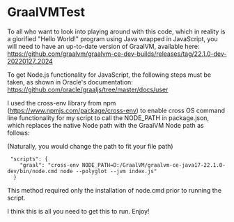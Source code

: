 # GraalVMTest

To all who want to look into playing around with this code, which in reality is a glorified "Hello World!" program using Java wrapped in JavaScript, you will need to have an up-to-date version of GraalVM, available here: https://github.com/graalvm/graalvm-ce-dev-builds/releases/tag/22.1.0-dev-20220127_2024


To get Node.js functionality for JavaScript, the following steps must be taken, as shown in Oracle's documentation: https://github.com/oracle/graaljs/tree/master/docs/user


I used the cross-env library from npm (https://www.npmjs.com/package/cross-env) to enable cross OS command line functionality for my script to call the NODE_PATH in package.json, which replaces the native Node path with the GraalVM Node path as follows:


(Naturally, you would change the path to fit your file path)
```
 "scripts": {
    "graal": "cross-env NODE_PATH=D:/GraalVM/graalvm-ce-java17-22.1.0-dev/bin/node.cmd node --polyglot --jvm index.js"
  }
```


This method required only the installation of node.cmd prior to running the script.


I think this is all you need to get this to run.  Enjoy!
